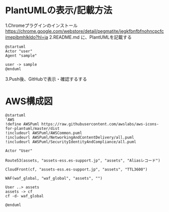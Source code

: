 # PlantUMLの表示/記載方法
1.Chromeプラグインのインストール
https://chrome.google.com/webstore/detail/pegmatite/jegkfbnfbfnohncpcfcimepibmhlkldo?hl=ja
2.README.md に、PlantUMLを記載する
```
@startuml
Actor "user"
Agent "sample"

user -> sample
@enduml
```
3.Push後、GitHubで表示・確認するする

# AWS構成図
```
@startuml
'AWS
!define AWSPuml https://raw.githubusercontent.com/awslabs/aws-icons-for-plantuml/master/dist
!includeurl AWSPuml/AWSCommon.puml
!includeurl AWSPuml/NetworkingAndContentDelivery/all.puml
!includeurl AWSPuml/SecurityIdentityAndCompliance/all.puml

Actor "User"

Route53(assets, "assets-ess.es-support.jp", "assets", "Aliasレコード")

CloudFront(cf, "assets-ess.es-support.jp", "assets", "TTL3600")

WAF(waf_global, "waf_global", "assets", "") 

User ..> assets
assets -> cf
cf -d- waf_global

@enduml
```
